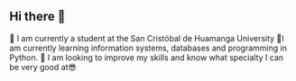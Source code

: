## Hi there 👋
🔭 I am currently a student at the San Cristóbal de Huamanga University 
🌱I am currently learning information systems, databases and programming in Python.
🤔 I am looking to improve my skills and know what specialty I can be very good at😎
<!--
**JuanT147/JuanT147** is a ✨ _special_ ✨ repository because its `README.md` (this file) appears on your GitHub profile.

Here are some ideas to get you started:
- 🔭 I am currently a student at the San Cristóbal de Huamanga University
- 🌱I am currently learning information systems, databases and programming in Python.
- 🤔 I am looking to improve my skills and know what specialty I can be very good at
